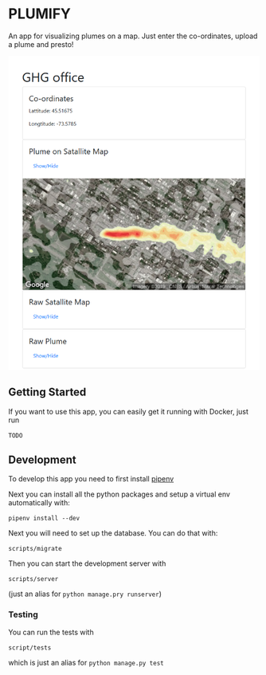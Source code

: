 # PLUMIFY

An app for visualizing plumes on a map. Just enter the co-ordinates, upload a plume and presto!

![](docs/images/show.png)

## Getting Started

If you want to use this app, you can easily get it running with Docker, just run

```
TODO
```

## Development

To develop this app you need to first install [pipenv](https://pipenv.kennethreitz.org/en/latest/)

Next you can install all the python packages and setup a virtual env automatically with:

```
pipenv install --dev
```

Next you will need to set up the database. You can do that with:

```
scripts/migrate
```

Then you can start the development server with

```
scripts/server
```

(just an alias for `python manage.pry runserver`)


### Testing

You can run the tests with

```
script/tests
```

which is just an alias for `python manage.py test`
